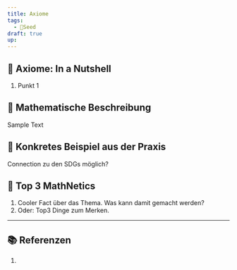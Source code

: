 ```yaml
---
title: Axiome
tags:
  - 🌰Seed
draft: true
up:
---
```

## 🥜 Axiome: In a Nutshell

1. Punkt 1

## 🔎 Mathematische Beschreibung

Sample Text

## 🔨 Konkretes Beispiel aus der Praxis

Connection zu den SDGs möglich?

## 🧲 Top 3 MathNetics

1. Cooler Fact über das Thema. Was kann damit gemacht werden?
2. Oder: Top3 Dinge zum Merken.

---
## 📚 Referenzen

1. 